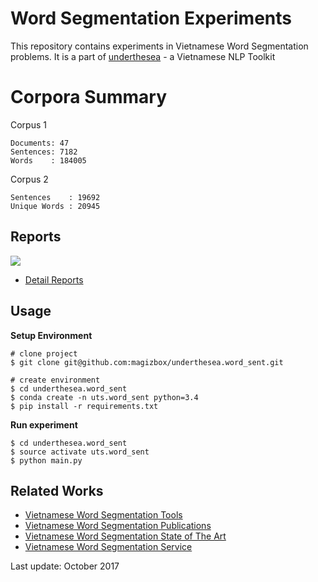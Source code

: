 # Word Segmentation Experiments

This repository contains experiments in Vietnamese Word Segmentation problems. It is a part of [underthesea](https://github.com/magizbox/underthesea) - a Vietnamese NLP Toolkit

# Corpora Summary

Corpus 1

```
Documents: 47
Sentences: 7182
Words    : 184005
```

Corpus 2

```
Sentences    : 19692
Unique Words : 20945
```

## Reports

![](https://img.shields.io/badge/F1-94%25-red.svg)

* [Detail Reports](https://docs.google.com/spreadsheets/d/1i-3WydtRhs8Qmh_-PHxdftQQPnxZ0q4sHhcx8_euNmc/edit?usp=sharing)

## Usage

**Setup Environment**

```
# clone project
$ git clone git@github.com:magizbox/underthesea.word_sent.git

# create environment
$ cd underthesea.word_sent
$ conda create -n uts.word_sent python=3.4
$ pip install -r requirements.txt
```

**Run experiment**

```
$ cd underthesea.word_sent
$ source activate uts.word_sent
$ python main.py
```

## Related Works

* [Vietnamese Word Segmentation Tools](https://github.com/magizbox/underthesea/wiki/Vietnamese-NLP-Tools#word-segmentation)
* [Vietnamese Word Segmentation Publications](https://github.com/magizbox/underthesea/wiki/Vietnamese-NLP-Publications#word-segmentation)
* [Vietnamese Word Segmentation State of The Art](https://github.com/magizbox/underthesea/wiki/Vietnamese-NLP-SOTA#word-segmentation)
* [Vietnamese Word Segmentation Service](https://github.com/magizbox/underthesea/wiki/Vietnamese-NLP-Services#word-segmentation)

Last update: October 2017